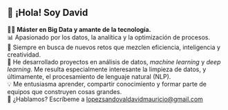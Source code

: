 ## 👋 ¡Hola! Soy David

:man_student: **Máster en Big Data y amante de la tecnología.**  
:bar_chart: Apasionado por los datos, la analítica y la optimización de procesos.  
:rocket: Siempre en busca de nuevos retos que mezclen eficiencia, inteligencia y creatividad.  
:briefcase: He desarrollado proyectos en análisis de datos, *machine learning* y *deep learning*. Me resulta especialmente interesante la limpieza de datos, y últimamente, el procesamiento de lenguaje natural (NLP).  
:bulb: Me entusiasma aprender, compartir conocimiento y formar parte de equipos que construyen cosas grandes.  
:email: ¿Hablamos? Escríbeme a [lopezsandovaldavidmauricio@gmail.com](mailto:lopezsandovaldavidmauricio@gmail.com)
